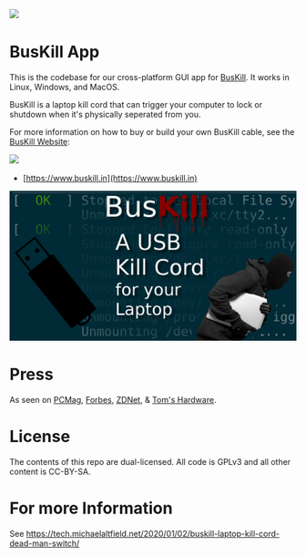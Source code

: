 ![](https://github.com/maltfield/cross-platform-python-gui/workflows/build/badge.svg)

# BusKill App

This is the codebase for our cross-platform GUI app for [BusKill](https://www.buskill.in). It works in Linux, Windows, and MacOS.

BusKill is a laptop kill cord that can trigger your computer to lock or shutdown when it's physically seperated from you.

For more information on how to buy or build your own BusKill cable, see the [BusKill Website](https://www.buskill.in):

![](.github-assets/busKill_demo.gif)

 * [https://www.buskill.in](https://www.buskill.in)

![](.github-assets/busKill_featuredImage.jpg)

# Press

As seen on [PCMag](https://www.pcmag.com/news/372806/programmers-usb-cable-can-kill-laptop-if-machine-is-yanked), [Forbes](https://www.forbes.com/sites/daveywinder/2020/01/03/this-20-usb-cable-is-a-dead-mans-switch-for-your-linux-laptop/), [ZDNet](https://www.zdnet.com/article/new-usb-cable-kills-your-linux-laptop-if-stolen-in-a-public-place/), & [Tom's Hardware](https://www.tomshardware.com/news/the-buskill-usb-cable-secures-your-laptop-against-thieves).

# License

The contents of this repo are dual-licensed. All code is GPLv3 and all other content is CC-BY-SA.

# For more Information

See https://tech.michaelaltfield.net/2020/01/02/buskill-laptop-kill-cord-dead-man-switch/
